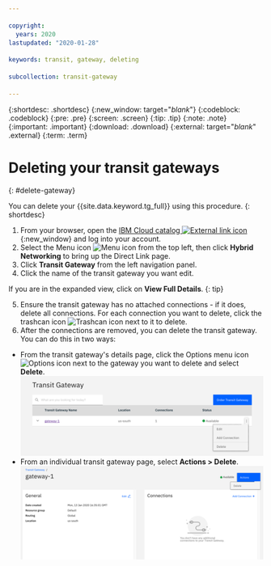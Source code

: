 ```yaml
---

copyright:
  years: 2020
lastupdated: "2020-01-28"

keywords: transit, gateway, deleting

subcollection: transit-gateway

---
```


{:shortdesc: .shortdesc}
{:new_window: target="_blank_"}
{:codeblock: .codeblock}
{:pre: .pre}
{:screen: .screen}
{:tip: .tip}
{:note: .note}
{:important: .important}
{:download: .download}
{:external: target="_blank_" .external}
{:term: .term}

# Deleting your transit gateways
{: #delete-gateway}

You can delete your {{site.data.keyword.tg_full}} using this procedure.
{: shortdesc}

1. From your browser, open the [IBM Cloud catalog ![External link icon](../../icons/launch-glyph.svg "External link icon")](https://cloud.ibm.com){:new_window} and log into your account.
2. Select the Menu icon ![Menu icon](../../icons/icon_hamburger.svg) from the top left, then click **Hybrid Networking** to bring up the Direct Link page.
3. Click **Transit Gateway** from the left navigation panel.
4. Click the name of the transit gateway you want edit.

  If you are in the expanded view, click on **View Full Details**.
  {: tip}

5. Ensure the transit gateway has no attached connections - if it does, delete all connections.
  For each connection you want to delete, click the trashcan icon ![Trashcan icon](../../icons/icon_trash.svg) next to it to delete.
6. After the connections are removed, you can delete the transit gateway. You can do this in two ways:
  * From the transit gateway's details page, click the Options menu icon ![Options icon](../../icons/actions-icon-vertical.svg) next to the gateway you want to delete and select **Delete**.
  ![Delete gateways with the Options menu](images/delete-tg-1.png "Delete gateways with the Options menu")
  * From an individual transit gateway page, select **Actions > Delete**.
  ![Delete gateways with the Actions menu](images/delete-tg-2.png "Delete gateways with the Actions menu")
